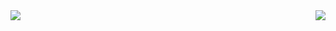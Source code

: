 <a href="https://github.com/sinyo1015/sinyo1015">
  <img align="left" src="https://github-readme-stats.vercel.app/api?username=sinyo1015&count_private=true&show_icons=true" />
</a>
<a href="https://github.com/sinyo1015/sinyo1015">
  <img align="right" src="https://github-readme-stats.vercel.app/api/top-langs/?username=sinyo1015&layout=compact" />
</a>


